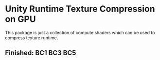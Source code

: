 # Unity Runtime Texture Compression on GPU
This package is just a collection of compute shaders which can be used to compress texture runtime.

## Finished: BC1 BC3 BC5